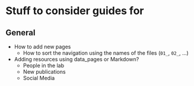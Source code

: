 # Stuff to consider guides for 

## General

- How to add new pages
    - How to sort the navigation using the names of the files (`01_`, `02_`, ...)
- Adding resources using data_pages or Markdown?
    - People in the lab
    - New publications
    - Social Media
